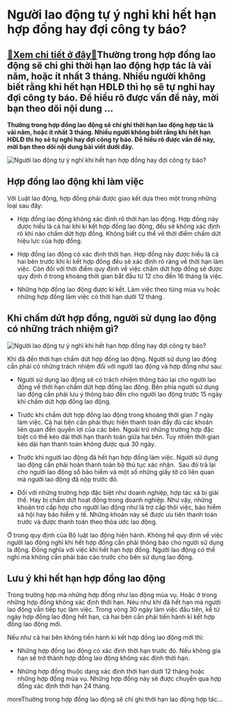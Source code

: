 Người lao động tự ý nghỉ khi hết hạn hợp đồng hay đợi công ty báo?
==================================================================

[:gift:Xem chi tiết ở đây:gift:](https://hddtvn.com/nguoi-lao-dong-tu-y-nghi-khi-het-han-hop-dong-hay-doi-cong-ty-bao/)Thường trong hợp đồng lao động sẽ chỉ ghi thời hạn lao động hợp tác là vài năm, hoặc ít nhất 3 tháng. Nhiều người không biết rằng khi hết hạn HĐLĐ thì họ sẽ tự nghỉ hay đợi công ty báo. Để hiểu rõ được vấn đề này, mời bạn theo dõi nội dung …
-------------------------------------------------------------------------------------------------------------------------------------------------------------------------------------------------------------------------------------------------

**Thường trong hợp đồng lao động sẽ chỉ ghi thời hạn lao động hợp tác là vài năm, hoặc ít nhất 3 tháng. Nhiều người không biết rằng khi hết hạn HĐLĐ thì họ sẽ tự nghỉ hay đợi công ty báo. Để hiểu rõ được vấn đề này, mời bạn theo dõi nội dung bài viết dưới đây.**


![Người lao động tự ý nghỉ khi hết hạn hợp đồng hay đợi công ty báo?](https://hddtvn.com/wp-content/uploads/2021/01/51371092.jpg)


Hợp đồng lao động khi làm việc
------------------------------


Với Luật lao động, hợp đồng phải được giao kết dựa theo một trong những loại sau đây:




* Hợp đồng lao động không xác định rõ thời hạn lao động. Hợp đồng này được hiểu là cả hai khi kí kết hợp đồng lao động, đều sẽ không xác định rõ khi nào chấm dứt hợp đồng. Không biết cụ thể về thời điểm chấm dứt hiệu lực của hợp đồng.

* Hợp đồng lao động có xác định thời hạn. Hợp đồng này được hiểu là cả hai bên trước khi kí kết hợp đồng đều sẽ xác định rõ ràng về thời hạn làm việc. Còn đối với thời điểm quy định về việc chấm dứt hợp đồng sẽ được quy định ở trong khoảng thời gian bắt đầu từ 12 cho đến 16 tháng là việc.

* Những hợp đồng lao động được kí kết. Làm việc theo từng mùa vụ hoặc những hợp đồng làm việc có thời hạn dưới 12 tháng.



Khi chấm dứt hợp đồng, người sử dụng lao động có những trách nhiệm gì?
----------------------------------------------------------------------


![Người lao động tự ý nghỉ khi hết hạn hợp đồng hay đợi công ty báo?](https://hddtvn.com/wp-content/uploads/2021/01/85974622.jpg)


Khi đã đến thời hạn chấm dứt hợp đồng lao động. Người sử dụng lao động cần phải có những trách nhiệm đối với người lao động và hợp đồng như sau:




* Người sử dụng lao động sẽ có trách nhiệm thông báo lại cho người lao động về thời hạn chấm dứt hợp đồng lao động. Bên phía người sử dụng lao động cần phải lưu ý thông báo đến cho người lao động trước 15 ngày khi chấm dứt hợp đồng lao động.

* Trước khi chấm dứt hợp đồng lao động trong khoảng thời gian 7 ngày làm việc. Cả hai bên cần phải thực hiện thanh toán đầy đủ các khoản liên quan đến quyền lợi của các bên. Ngoài trừ những trường hợp đặc biệt có thể kéo dài thời hạn thanh toán giữa hai bên. Tuy nhiên thời gian kéo dài hạn thanh toán không được quá 30 ngày.

* Trước khi người lao động đã hết hạn hợp đồng làm việc. Người sử dụng lao động cần phải hoàn thành toàn bộ thủ tục xác nhận.  Sau đó trả lại cho người lao động sổ bảo hiểm và một số những giấy tờ có liên quan mà người lao động đã nộp trước đó.

* Đối với những trường hợp đặc biệt như doanh nghiệp, hợp tác xã bị giải thế. Hay bị chấm dứt hoạt động trong doanh nghiệp. Như vậy, những khoản trợ cấp hợp cho người lao động như là trợ cấp thôi việc, bảo hiểm xã hội hay bảo hiểm y tế. Những khoản này sẽ được ưu tiên thanh toán trước và được thanh toán theo thỏa ước lao động.



Ở trong quy định của Bộ luật lao động hiện hành. Không hề quy định về việc người lao động nghỉ khi hết hợp đồng cần phải thông báo cho người sử dụng la động. Đồng nghĩa với việc khi hết hạn hợp đồng. Người lao động có thể nghỉ mà không cần phải báo cáo trước cho bên sử dụng lao động.


Lưu ý khi hết hạn hợp đồng lao động
-----------------------------------


Trong trường hợp mà những hợp đồng như lao động mùa vụ. Hoặc ở trong những hợp đồng không xác định thời hạn. Néu như khi đã hết hạn mà người lao động vẫn tiếp tục làm việc. Trong vòng 30 ngày làm việc đầu tiên, kể từ ngày hợp đồng lao động hết hạn, cả hai bên cần phải tiến hành kí kết hợp đồng lao động mới.


Nếu như cả hai bên không tiến hành kí kết hợp đồng lao động mới thì:




* Những hợp đồng lao động có xác định thời hạn trước đó. Nếu không gia hạn sẽ trở thành hợp đồng lao động không xác định thời hạn.

* Những hợp đồng thuộc dạng xác định thời hạn dưới 12 tháng hoặc những hợp đồng mùa vụ. Những hợp đồng này sẽ được chuyển qua hợp đồng xác định thời hạn 24 tháng.



moreThường trong hợp đồng lao động sẽ chỉ ghi thời hạn lao động hợp tác…

